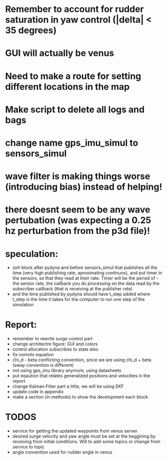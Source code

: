 # Remember to account for rudder saturation in yaw control (|delta| < 35 degrees)
# GUI will actually be venus
# Need to make a route for setting different locations in the map
# Make script to delete all logs and bags
# change name gps_imu_simul to sensors_simul

# wave filter is making things worse (introducing bias) instead of helping!
# there doesnt seem to be any wave pertubation (was expecting a 0.25 hz perturbation from the p3d file)!

# speculation:
- zoh block after pydyna and before sensors_simul that publishes all the time (very high publishing rate, aproximating continuos), and put timer in the sensors, so that they read at their rate. Timer will be the period of 
-the sensor rate, the callback you do processing on the data read by the subscriber callback (that is receiving at the publisher rate)
- and the time published by pydyna should have t_step added where t_step is the time
it takes for the computer to run one step of the simulation 

# Report:      
- remember to rewrite surge control part
- change architectre figure: GUI and colors 
- control allocation subscribes to state also
- fix nomoto equation
- chi_d - beta conflicting convention, since we are using chi_d + beta (sway  convention is different)
- not using gps_imu library anymore, using datasheets
- put eqaution that relates generalized positions and velocities in the report
- change Kalman Filter part a little, we will be using EKF
- update code in appendix
- make a section (in methods) to show the development each block

# TODOS
- service for getting the updated waypoints from venus server
- desired surge velocity and yaw angle must be set at the beggining by receiving from initial conditions. Will to add some topics or change from service to topic
- angle convention used for rudder angle in venus